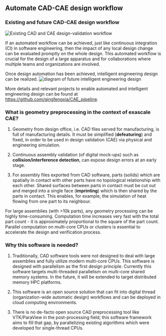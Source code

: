 
## Automate CAD-CAE design workflow

### Existing and future CAD-CAE design workflow

![Existing CAD and CAE design-validation workflow](https://github.com/qingfengxia/CAE_pipeline/raw/master/images/current_CAE_process.png)

If an automated workflow can be achieved, just like continuous integration (CI) in software engineering, then the impact of any local design change can be evaluated promptly on the whole design. This automated workflow is crucial for the design of a large apparatus and for collaborations where multiple teams and organizations are involved.

Once design automation has been achieved, intelligent engineering design can be realized.
![diagram of future intelligent engineering design](https://github.com/qingfengxia/CAE_pipeline/raw/master/images/intelligent_engineering_design.png)

More details and relevant projects to enable automated and intelligent engineering design can be found at <https://github.com/qingfengxia/CAE_pipeline>.

### What is geometry preprocessing in the context of exascale CAE?

1. Geometry from design office, i.e. CAD files served for manufacturing, is full of manufacturing details. It must be simplified (**defeaturing**) and fixed, in order to be used in design validation (CAE) via physical and engineering simulation.

2. Continuous assembly validation (of digital mock-ups) such as **collision/interference detection**, can expose design errors at an early stage.

3. For assembly files exported from CAD software, parts (solids) which are spatially in contact with other parts have no topological relationship with each other. Shared surfaces between parts in contact must be cut out and merged into a single face (**imprinting**) which is then shared by the parts in contact. This enables, for example, the simulation of heat flowing from one part to its neighbour.

For large assemblies (with >10k parts), any geometry processing can be highly time-consuming. Computation time increases very fast with the total part count - it is approximately proportional to the square of the part count. Parallel computation on multi-core CPUs or clusters is essential to accelerate the design and verification process.

### Why this software is needed?

1. Traditionally, CAD software tools were not designed to deal with large assemblies and fully utilize modern multi-core CPUs. This software is designed with parallelism as the first design principle. Currently this software targets multi-threaded parallelism on multi-core shared memory systems.  In the future, it will be extended to target distributed memory HPC platforms.

2. This software is an open source solution that can fit into digital thread (organization-wide automatic design) workflows and can be deployed in cloud computing environments.

3. There is no de-facto open source CAD preprocessing tool like VTK/ParaView in the post-processing field; this software framework aims to fill that gap, by parallelizing existing algorithms which were developed for single-thread CPUs.

